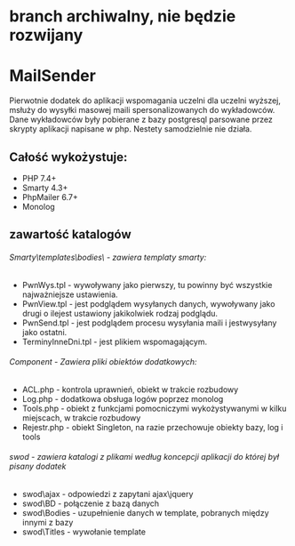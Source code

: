 # <span style=“color:red;”> branch archiwalny, nie będzie rozwijany  </span>
# MailSender
Pierwotnie dodatek do aplikacji wspomagania uczelni dla uczelni wyższej,
msłuży do wysyłki masowej maili spersonalizowanych do wykładowców.
Dane wykładowców były pobierane z bazy postgresql parsowane przez skrypty aplikacji napisane w php.
Nestety samodzielnie nie działa.

## Całość wykożystuje:
* PHP 7.4+
* Smarty 4.3+
* PhpMailer 6.7+
* Monolog
## zawartość katalogów

###### Smarty\templates\bodies\ - zawiera templaty smarty:
* PwnWys.tpl - wywoływany jako pierwszy, tu powinny być wszystkie najważniejsze ustawienia.
* PwnView.tpl - jest podglądem wysyłanych danych, wywoływany jako drugi o ilejest ustawiony jakikolwiek rodzaj podglądu.
* PwnSend.tpl - jest podglądem procesu wysyłania maili i jestwysyłany jako ostatni.
* TerminyInneDni.tpl - jest plikiem wspomagającym.

###### Component - Zawiera pliki obiektów dodatkowych:
* ACL.php - kontrola uprawnień, obiekt w trakcie rozbudowy
* Log.php - dodatkowa obsługa logów poprzez monolog
* Tools.php - obiekt z funkcjami pomocniczymi wykożystywanymi w kilku miejscach, w trakcie rozbudowy
* Rejestr.php - obiekt Singleton, na razie przechowuje obiekty bazy, log i tools

###### swod - zawiera katalogi z plikami według koncepcji aplikacji do której był pisany dodatek
* swod\ajax - odpowiedzi z zapytani ajax\jquery
* swod\BD - połączenie z bazą danych
* swod\Bodies - uzupełnienie danych w template, pobranych między innymi z bazy
* swod\Titles - wywołanie template 
